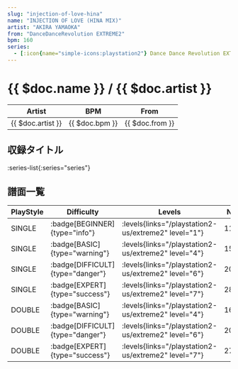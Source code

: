 ```yaml
---
slug: "injection-of-love-hina"
name: "INJECTION OF LOVE (HINA MIX)"
artist: "AKIRA YAMAOKA"
from: "DanceDanceRevolution EXTREME2"
bpm: 160
series:
  - [:icon{name="simple-icons:playstation2"} Dance Dance Revolution EXTREME 2 :icon{name="flag:us-4x3"}](/playstation2-us/extreme2)
---
```


# {{ $doc.name }} / {{ $doc.artist }}

|Artist|BPM|From|
|------|---|----|
|{{ $doc.artist }}|{{ $doc.bpm }}|{{ $doc.from }}|

## 収録タイトル

:series-list{:series="series"}

## 譜面一覧

|PlayStyle|Difficulty|Levels|Notes|Movie|
|---------|----------|------|-----|-----|
|SINGLE| :badge[BEGINNER]{type="info"}| :levels{links="/playstation2-us/extreme2" level="1"}|115/0||
|SINGLE| :badge[BASIC]{type="warning"}| :levels{links="/playstation2-us/extreme2" level="4"}|154/0||
|SINGLE| :badge[DIFFICULT]{type="danger"}| :levels{links="/playstation2-us/extreme2" level="6"}|204/24||
|SINGLE| :badge[EXPERT]{type="success"}| :levels{links="/playstation2-us/extreme2" level="7"}|286/14||
|DOUBLE| :badge[BASIC]{type="warning"}| :levels{links="/playstation2-us/extreme2" level="4"}|165/0||
|DOUBLE| :badge[DIFFICULT]{type="danger"}| :levels{links="/playstation2-us/extreme2" level="6"}|206/50||
|DOUBLE| :badge[EXPERT]{type="success"}| :levels{links="/playstation2-us/extreme2" level="7"}|279/27||
